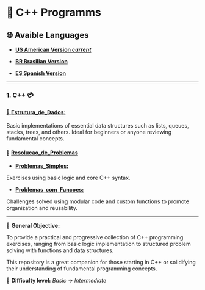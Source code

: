 # 💾 C++ Programms  

## 🌐 Avaible Languages

- **[US American Version _current_](https://github.com/Karlos-Eduardo-Mrqs/Operational_Works/blob/main/Programming%20In%20Python/README.md)**

- **[BR Brasilian Version](https://github.com/Karlos-Eduardo-Mrqs/Operational_Works/blob/main/readmes/programming%20in%20python/main_readme/README-BR.md)**

- **[ES Spanish Version](https://github.com/Karlos-Eduardo-Mrqs/Operational_Works/blob/main/readmes/programming%20in%20python/main_readme/README-ES.md)**

---

### 1. C++ 💳

#### [📁 **Estrutura_de_Dados:**](https://github.com/Karlos-Eduardo-Mrqs/Operational_Works/tree/main/Programming%20In%20C%2B%2B/estrutura_de_dados)  

Basic implementations of essential data structures such as lists, queues, stacks, trees, and others.
Ideal for beginners or anyone reviewing fundamental concepts.


#### 📁 [**Resolucao_de_Problemas**](https://github.com/Karlos-Eduardo-Mrqs/Operational_Works/tree/main/Programming%20In%20C%2B%2B/resolucao_de_problemas)  

- [**Problemas_Simples:**](https://github.com/Karlos-Eduardo-Mrqs/Operational_Works/tree/main/Programming%20In%20C%2B%2B/resolucao_de_problemas/problemas_simples)

Exercises using basic logic and core C++ syntax.

- [**Problemas_com_Funcoes:**](https://github.com/Karlos-Eduardo-Mrqs/Operational_Works/tree/main/Programming%20In%20C%2B%2B/resolucao_de_problemas/problemas_com_funcoes) 

Challenges solved using modular code and custom functions to promote organization and reusability.

---

📌 **General Objective:**

To provide a practical and progressive collection of C++ programming exercises, ranging from basic logic implementation to structured problem solving with functions and data structures.

This repository is a great companion for those starting in C++ or solidifying their understanding of fundamental programming concepts.

🧠 **Difficulty level:** 
*Basic → Intermediate*